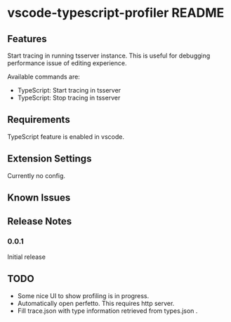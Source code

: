 # vscode-typescript-profiler README

## Features

Start tracing in running tsserver instance.
This is useful for debugging performance issue of editing experience.

Available commands are:

- TypeScript: Start tracing in tsserver
- TypeScript: Stop tracing in tsserver

## Requirements

TypeScript feature is enabled in vscode.

## Extension Settings

Currently no config.

## Known Issues

## Release Notes

### 0.0.1

Initial release

## TODO

- Some nice UI to show profiling is in progress.
- Automatically open perfetto. This requires http server.
- Fill trace.json with type information retrieved from types.json .
